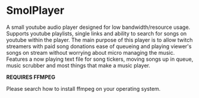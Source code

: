 # SmolPlayer
A small youtube audio player designed for low bandwidth/resource usage. Supports youtube playlists, single links and ability to search for songs on youtube within the player. The main purpose of this player is to allow twitch streamers with paid song donations ease of queueing and playing viewer's songs on stream without worrying about micro managing the music. Features a now playing text file for song tickers, moving songs up in queue, music scrubber and most things that make a music player.

**REQUIRES FFMPEG**

Please search how to install ffmpeg on your operating system.
